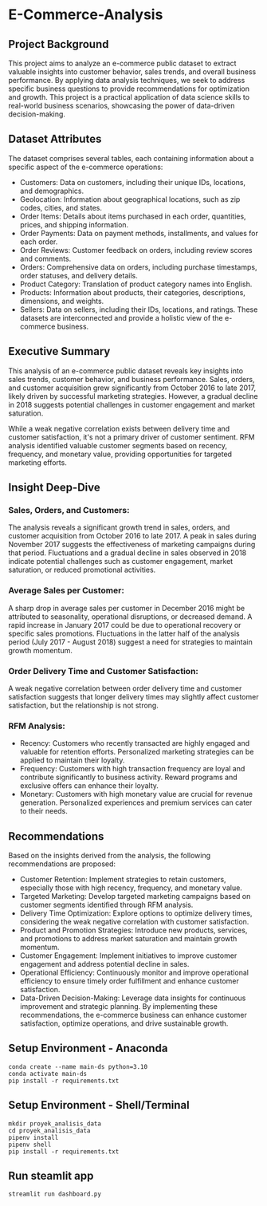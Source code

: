 # E-Commerce-Analysis
## Project Background
This project aims to analyze an e-commerce public dataset to extract valuable insights into customer behavior, sales trends, and overall business performance. By applying data analysis techniques, we seek to address specific business questions to provide recommendations for optimization and growth. This project is a practical application of data science skills to real-world business scenarios, showcasing the power of data-driven decision-making.

## Dataset Attributes
The dataset comprises several tables, each containing information about a specific aspect of the e-commerce operations:

- Customers: Data on customers, including their unique IDs, locations, and demographics.
- Geolocation: Information about geographical locations, such as zip codes, cities, and states.
- Order Items: Details about items purchased in each order, quantities, prices, and shipping information.
- Order Payments: Data on payment methods, installments, and values for each order.
- Order Reviews: Customer feedback on orders, including review scores and comments.
- Orders: Comprehensive data on orders, including purchase timestamps, order statuses, and delivery details.
- Product Category: Translation of product category names into English.
- Products: Information about products, their categories, descriptions, dimensions, and weights.
- Sellers: Data on sellers, including their IDs, locations, and ratings.
These datasets are interconnected and provide a holistic view of the e-commerce business.

## Executive Summary
This analysis of an e-commerce public dataset reveals key insights into sales trends, customer behavior, and business performance. Sales, orders, and customer acquisition grew significantly from October 2016 to late 2017, likely driven by successful marketing strategies. However, a gradual decline in 2018 suggests potential challenges in customer engagement and market saturation.

While a weak negative correlation exists between delivery time and customer satisfaction, it's not a primary driver of customer sentiment. RFM analysis identified valuable customer segments based on recency, frequency, and monetary value, providing opportunities for targeted marketing efforts.

## Insight Deep-Dive
### Sales, Orders, and Customers:
The analysis reveals a significant growth trend in sales, orders, and customer acquisition from October 2016 to late 2017.
A peak in sales during November 2017 suggests the effectiveness of marketing campaigns during that period.
Fluctuations and a gradual decline in sales observed in 2018 indicate potential challenges such as customer engagement, market saturation, or reduced promotional activities.
### Average Sales per Customer:
A sharp drop in average sales per customer in December 2016 might be attributed to seasonality, operational disruptions, or decreased demand.
A rapid increase in January 2017 could be due to operational recovery or specific sales promotions.
Fluctuations in the latter half of the analysis period (July 2017 - August 2018) suggest a need for strategies to maintain growth momentum.
### Order Delivery Time and Customer Satisfaction:
A weak negative correlation between order delivery time and customer satisfaction suggests that longer delivery times may slightly affect customer satisfaction, but the relationship is not strong.
### RFM Analysis:
- Recency: Customers who recently transacted are highly engaged and valuable for retention efforts. Personalized marketing strategies can be applied to maintain their loyalty.
- Frequency: Customers with high transaction frequency are loyal and contribute significantly to business activity. Reward programs and exclusive offers can enhance their loyalty.
- Monetary: Customers with high monetary value are crucial for revenue generation. Personalized experiences and premium services can cater to their needs.
## Recommendations
Based on the insights derived from the analysis, the following recommendations are proposed:

- Customer Retention: Implement strategies to retain customers, especially those with high recency, frequency, and monetary value.
- Targeted Marketing: Develop targeted marketing campaigns based on customer segments identified through RFM analysis.
- Delivery Time Optimization: Explore options to optimize delivery times, considering the weak negative correlation with customer satisfaction.
- Product and Promotion Strategies: Introduce new products, services, and promotions to address market saturation and maintain growth momentum.
- Customer Engagement: Implement initiatives to improve customer engagement and address potential decline in sales.
- Operational Efficiency: Continuously monitor and improve operational efficiency to ensure timely order fulfillment and enhance customer satisfaction.
- Data-Driven Decision-Making: Leverage data insights for continuous improvement and strategic planning.
By implementing these recommendations, the e-commerce business can enhance customer satisfaction, optimize operations, and drive sustainable growth.

## Setup Environment - Anaconda
```
conda create --name main-ds python=3.10
conda activate main-ds
pip install -r requirements.txt
```

## Setup Environment - Shell/Terminal
```
mkdir proyek_analisis_data
cd proyek_analisis_data
pipenv install
pipenv shell
pip install -r requirements.txt
```

## Run steamlit app
```
streamlit run dashboard.py
```
